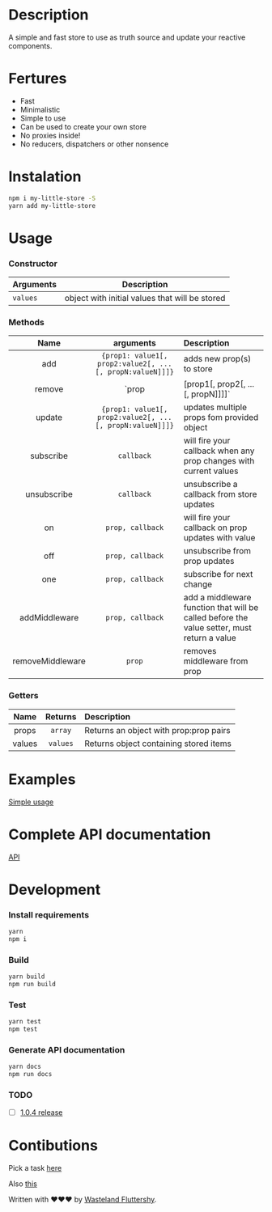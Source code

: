 Description
===
A simple and fast store to use as truth source and update your reactive components.

Fertures
===
* Fast
* Minimalistic
* Simple to use
* Can be used to create your own store
* No proxies inside!
* No reducers, dispatchers or other nonsence

Instalation
===
```bash
npm i my-little-store -S
yarn add my-little-store
```

Usage
===

### Constructor
| Arguments | Description |
| --------- | ----------- |
| `values`  | object with initial values that will be stored |

### Methods
| Name | arguments | Description |
| :--: | :-------: | :---------- |
| add | `{prop1: value1[, prop2:value2[, ...[, propN:valueN]]]}` | adds new prop(s) to store |
| remove | `prop | [prop1[, prop2[, ...[, propN]]]]` | removes single or multiple props from store |
| update | `{prop1: value1[, prop2:value2[, ...[, propN:valueN]]]}` | updates multiple props fom provided object |
| subscribe | `callback` | will fire your callback when any prop changes with current values |
| unsubscribe | `callback` | unsubscribe a callback from store updates |
| on | `prop, callback` | will fire your callback on prop updates with value |
| off | `prop, callback` | unsubscribe from prop updates |
| one | `prop, callback` | subscribe for next change |
| addMiddleware | `prop, callback` | add a middleware function that will be called before the value setter, must return a value |
| removeMiddleware | `prop` | removes middleware from prop |

### Getters
| Name | Returns | Description |
| :--: | :-----: | :---------- |
| props | `array` | Returns an object with prop:prop pairs |
| values | `values` | Returns object containing stored items |

Examples
===
[Simple usage](https://github.com/ingvardm/jstor/docs/example.md)

Complete API documentation
===
[API](https://github.com/ingvardm/jstor/docs/api.md)

Development
===
### Install requirements

```bash
yarn
npm i
```

### Build

```bash
yarn build
npm run build
```

### Test

```bash
yarn test
npm test
```

### Generate API documentation

```bash
yarn docs
npm run docs
```

### TODO

- [ ] [1.0.4 release](https://github.com/ingvardm/jstor/projects/1)

Contibutions
===

Pick a task [here](https://github.com/ingvardm/jstor/projects)

Also [this](https://git-scm.com/book/en/v2/GitHub-Contributing-to-a-Project)

Written with ❤❤❤ by [Wasteland Fluttershy](https://github.com/ingvardm).
